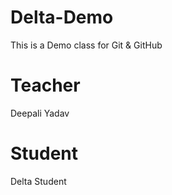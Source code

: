 # Delta-Demo
This is a Demo class for Git &amp; GitHub

# Teacher
Deepali Yadav

 # Student
 Delta Student
